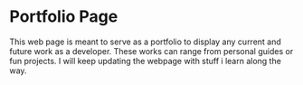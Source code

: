 # Portfolio Page

This web page is meant to serve as a portfolio to display any current and future work as a developer. These works can range from personal guides or fun projects. I will keep updating the webpage with stuff i learn along the way.